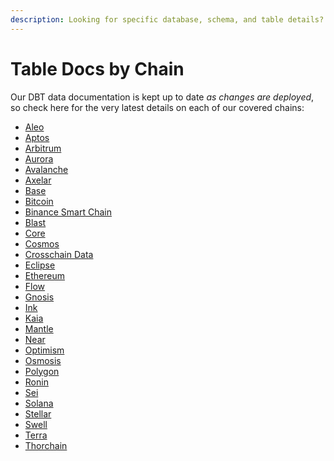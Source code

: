 ```yaml
---
description: Looking for specific database, schema, and table details? Look no further
---
```


# Table Docs by Chain

Our DBT data documentation is kept up to date _as changes are deployed_, so check here for the very latest details on each of our covered chains:

* [Aleo](https://flipsidecrypto.github.io/aleo-models/#!/overview/aleo_models)
* [Aptos](https://flipsidecrypto.github.io/aptos-models/#!/overview)
* [Arbitrum](https://flipsidecrypto.github.io/arbitrum-models/#!/overview)
* [Aurora](https://flipsidecrypto.github.io/aurora-models/#!/overview)
* [Avalanche](https://flipsidecrypto.github.io/avalanche-models/#!/overview)
* [Axelar](https://flipsidecrypto.github.io/axelar-models/#!/overview)  
* [Base](https://flipsidecrypto.github.io/base-models/#!/overview)
* [Bitcoin](https://flipsidecrypto.github.io/bitcoin-models/)
* [Binance Smart Chain](https://flipsidecrypto.github.io/bsc-models/#!/overview)
* [Blast](https://flipsidecrypto.github.io/blast-models/#!/overview)
* [Core](https://flipsidecrypto.github.io/core-models/#!/overview/eclipse_models)
* [Cosmos](https://flipsidecrypto.github.io/cosmos-models/#!/overview)&#x20;
* [Crosschain Data](https://flipsidecrypto.github.io/crosschain-models/#!/overview)
* [Eclipse](https://flipsidecrypto.github.io/eclipse-models/#!/overview/eclipse_models)
* [Ethereum](https://flipsidecrypto.github.io/ethereum-models/#!/overview)
* [Flow](https://flipsidecrypto.github.io/flow-models/#!/overview)&#x20;
* [Gnosis](https://flipsidecrypto.github.io/gnosis-models/#!/overview)
* [Ink](https://flipsidecrypto.github.io/ink-models/#!/overview/ink_models)
* [Kaia](https://flipsidecrypto.github.io/kaia-models/#!/overview/kaia_models)
* [Mantle](https://flipsidecrypto.github.io/mantle-models/#!/overview/mantle_models)
* [Near](https://flipsidecrypto.github.io/near-models/#!/overview)  
* [Optimism](https://flipsidecrypto.github.io/optimism-models/#!/overview)
* [Osmosis](https://flipsidecrypto.github.io/osmosis-models/#!/overview)&#x20;
* [Polygon](https://flipsidecrypto.github.io/polygon-models/#!/overview)
* [Ronin](https://flipsidecrypto.github.io/aleo-models/#!/overview/ronin_models)
* [Sei](https://flipsidecrypto.github.io/sei-models/#!/overview)
* [Solana](https://flipsidecrypto.github.io/solana-models/#!/overview) &#x20;
* [Stellar](https://flipsidecrypto.github.io/stellar-models/#!/overview/stellar_models)
* [Swell](https://flipsidecrypto.github.io/swell-models/#!/overview/swell_models)
* [Terra](https://metricsdao.github.io/terra_dbt/#!/overview)&#x20;
* [Thorchain](https://flipsidecrypto.github.io/thorchain-models/#!/overview)

